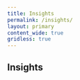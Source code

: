```yaml
---
title: Insights
permalink: /insights/
layout: primary
content_wide: true
gridless: true
---
```


## Insights
